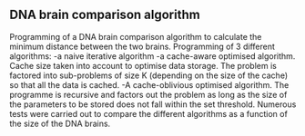 ## DNA brain comparison algorithm

Programming of a DNA brain comparison algorithm to calculate the minimum distance between the two brains.
Programming of 3 different algorithms: 
-a naive iterative algorithm
-a cache-aware optimised algorithm. Cache size taken into account to optimise data storage. The problem is factored into sub-problems of size K (depending on the size of the cache) so that all the data is cached.
-A cache-oblivious optimised algorithm. The programme is recursive and factors out the problem as long as the size of the parameters to be stored does not fall within the set threshold.
Numerous tests were carried out to compare the different algorithms as a function of the size of the DNA brains.
